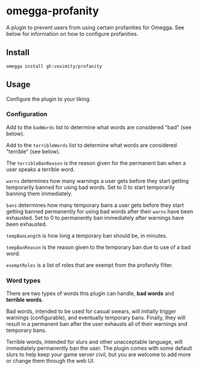 # omegga-profanity

A plugin to prevent users from using certain profanities for Omegga. See below for information on how to configure profanities.

## Install

`omegga install gh:voximity/profanity`

## Usage

Configure the plugin to your liking.

### Configuration

Add to the `badWords` list to determine what words are considered "bad" (see below).

Add to the `terribleWords` list to determine what words are considered "terrible" (see below).

The `terribleBanReason` is the reason given for the permanent ban when a user speaks a terrible word.

`warns` determines how many warnings a user gets before they start getting temporarily banned for using bad words. Set to 0 to start temporarily banning them immediately.

`bans` determines how many temporary bans a user gets before they start getting banned permanently for using bad words after their `warns` have been exhausted. Set to 0 to permanently ban immediately after warnings have been exhausted.

`tempBanLength` is how long a temporary ban should be, in minutes.

`tempBanReason` is the reason given to the temporary ban due to use of a bad word.

`exemptRoles` is a list of roles that are exempt from the profanity filter.

### Word types

There are two types of words this plugin can handle, **bad words** and **terrible words**.

Bad words, intended to be used for casual swears, will initially trigger warnings (configurable), and eventually temporary bans. Finally, they will result in a permanent ban after the user exhausts all of their warnings and temporary bans.

Terrible words, intended for slurs and other unacceptable language, will immediately permanently ban the user. The plugin comes with some default slurs to help keep your game server civil, but you are welcome to add more or change them through the web UI.

